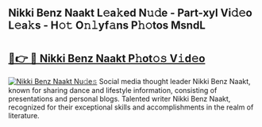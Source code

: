 ## Nikki Benz Naakt L𝚎a𝚔ed N𝚞𝚍e - Part-xyl Vi𝚍𝚎o L𝚎a𝚔s - H𝚘𝚝 O𝚗𝚕yf𝚊ns P𝚑𝚘tos MsndL

# <h2><a href="http://kf3082v.oniu.top/?m=Nikki+Benz+Naakt">🔗👉 🔴 Nikki Benz Naakt P𝚑ot𝚘𝚜 V𝚒d𝚎o</a></h2>

[![Nikki Benz Naakt Nu𝚍e𝚜](https://i.imgur.com/0qMVB7G.gif)](http://kf3082v.oniu.top/?m=Nikki+Benz+Naakt)
Social media thought leader Nikki Benz Naakt, known for sharing dance and lifestyle information, consisting of presentations and personal blogs. Talented writer Nikki Benz Naakt, recognized for their exceptional skills and accomplishments in the realm of literature.  
